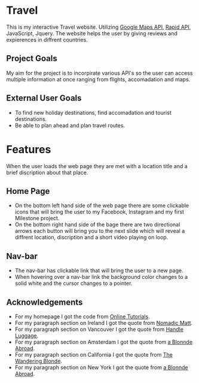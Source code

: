 # Travel
This is my interactive Travel website. Utilizing [Google Maps API](https://developers.google.com/maps), [Rapid API](https://rapidapi.com/marketplace), JavaScript, Jquery. The website helps the user by giving reviews and expierences in diffrent countries.

## Project Goals
My aim for the project is to incorpirate various API's so the user can access multiple information at once ranging from flights, accomadation and maps.

## External User Goals
* To find new holiday destinations, find accomadation and tourist destinations.
* Be able to plan ahead and plan travel routes.

# Features 
 When the user loads the web page they are met with a location title and a brief discription about that place.
## Home Page
 * On the bottom left hand side of the web page there are some clickable icons that will bring the user to my Facebook, Instagram and my first Milestone project.
 * On the bottom right hand side of the bage there are two directional arrows each button will bring you to the next slide which will reveal a diffrent location, discription and a short video playing on loop.
 ## Nav-bar
 * The nav-bar has clickable link that will bring the user to a new page.
 * When hovering over a nav-bar link the background color changes to a solid white and the cursor changes to a pointer.



## Acknowledgements
* For my homepage I got the code from [Online Tutorials](https://www.youtube.com/watch?v=O2GOkNZ8sjw&t=682s).
* For my paragraph section on Ireland I got the quote from [Nomadic Matt](https://www.nomadicmatt.com/travel-guides/ireland/).
* For my paragraph section on Vancouver I got the quote from [Handle Luggage](https://handluggageonly.co.uk/2017/12/12/1-week-travel-plan-things-see-around-vancouver/).
* For my paragraph section on Amsterdam I got the quote from [a Blonnde Abroad](https://www.theblondeabroad.com/ultimate-amsterdam-travel-guide/).
* For my paragraph section on California I got the quote from [The Wandering Blonde](http://thewanderingblonde.com/category/north-america/united-states/california/).
* For my paragraph section on New York I got the quote from [a Blonnde Abroad](https://www.theblondeabroad.com/the-ultimate-guide-to-new-york-city-in-a-weekend/).
